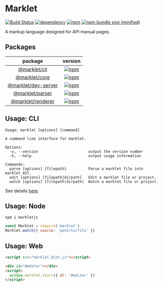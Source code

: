 # Marklet

[![Build Status](https://travis-ci.com/obstudio/Marklet.svg?branch=dev)](https://travis-ci.com/obstudio/Marklet)
[![dependency](https://img.shields.io/david/obstudio/Marklet.svg)](https://github.com/obstudio/Marklet/blob/master/package.json)
[![npm](https://img.shields.io/npm/v/markletjs.svg)](https://www.npmjs.com/package/markletjs)
[![npm bundle size (minified)](https://img.shields.io/bundlephobia/min/markletjs.svg)](https://www.npmjs.com/package/markletjs)

A markup language designed for API manual pages.

## Packages

| package | version |
|:-------:|:-------:|
|[@marklet/cli](https://github.com/obstudio/Marklet/tree/master/packages/cli)|[![npm](https://img.shields.io/npm/v/@marklet/cli.svg)](https://www.npmjs.com/package/@marklet/cli)|
|[@marklet/core](https://github.com/obstudio/Marklet/tree/master/packages/core)|[![npm](https://img.shields.io/npm/v/@marklet/core.svg)](https://www.npmjs.com/package/@marklet/core)|
|[@marklet/dev-server](https://github.com/obstudio/Marklet/tree/master/packages/dev-server)|[![npm](https://img.shields.io/npm/v/@marklet/dev-server.svg)](https://www.npmjs.com/package/@marklet/dev-server)|
|[@marklet/parser](https://github.com/obstudio/Marklet/tree/master/packages/parser)|[![npm](https://img.shields.io/npm/v/@marklet/parser.svg)](https://www.npmjs.com/package/@marklet/parser)|
|[@marklet/renderer](https://github.com/obstudio/Marklet/tree/master/packages/renderer)|[![npm](https://img.shields.io/npm/v/@marklet/renderer.svg)](https://www.npmjs.com/package/@marklet/renderer)|

## Usage: CLI

```
Usage: marklet [options] [command]

A command line interface for marklet.

Options:
  -v, --version                       output the version number
  -h, --help                          output usage information

Commands:
  parse [options] [filepath]          Parse a marklet file into marklet AST.
  edit [options] [filepath|dirpath]   Edit a marklet file or project.
  watch [options] [filepath|dirpath]  Watch a marklet file or project.
```

See details [here](https://github.com/obstudio/Marklet/blob/master/packages/cli/README.md).

## Usage: Node

```shell
npm i markletjs
```

```js
const Marklet = require('marklet')
Marklet.watch({ source: 'path/to/file' })
```

## Usage: Web

```html
<script src="marklet.dist.js"></script>
```

```html
<div id="#editor"></div>
<script>
  window.marklet.start({ el: '#editor' })
</script>
```

